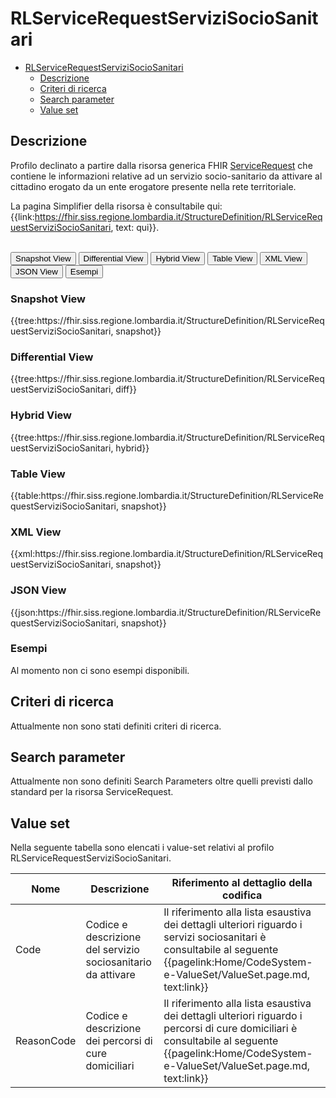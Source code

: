 # RLServiceRequestServiziSocioSanitari

- [RLServiceRequestServiziSocioSanitari](#rlservicerequestservizisociosanitari)
  - [Descrizione](#descrizione)
  - [Criteri di ricerca](#criteri-di-ricerca)
  - [Search parameter](#search-parameter)
  - [Value set](#value-set)


## Descrizione

Profilo declinato a partire dalla risorsa generica FHIR [ServiceRequest](http://hl7.org/fhir/R4/servicerequest.html) che contiene le informazioni relative ad un servizio socio-sanitario da attivare al cittadino erogato da un ente erogatore presente nella rete territoriale.

La pagina Simplifier della risorsa è consultabile qui: {{link:https://fhir.siss.regione.lombardia.it/StructureDefinition/RLServiceRequestServiziSocioSanitari, text: qui}}.

<br>
<div class="tab">
 <button class="tablinks active" onclick="openTab(event, 'Snapshot View')">Snapshot View</button>
  <button class="tablinks" onclick="openTab(event, 'Differential View')">Differential View</button>
  <button class="tablinks" onclick="openTab(event, 'Hybrid View')">Hybrid View</button>
   <button class="tablinks" onclick="openTab(event, 'Table View')">Table View</button>
   <button class="tablinks" onclick="openTab(event, 'XML View')">XML View</button>
  <button class="tablinks" onclick="openTab(event, 'JSON View')">JSON View</button>
  <button class="tablinks" onclick="openTab(event, 'Esempi')">Esempi</button>
</div>

<div id="Snapshot View" class="tabcontent" style="display:block">
  <h3>Snapshot View</h3>
{{tree:https://fhir.siss.regione.lombardia.it/StructureDefinition/RLServiceRequestServiziSocioSanitari, snapshot}}
</div>

<div id="Differential View" class="tabcontent">
  <h3>Differential View</h3>
{{tree:https://fhir.siss.regione.lombardia.it/StructureDefinition/RLServiceRequestServiziSocioSanitari, diff}}
</div>

<div id="Hybrid View" class="tabcontent">
  <h3>Hybrid View</h3>
{{tree:https://fhir.siss.regione.lombardia.it/StructureDefinition/RLServiceRequestServiziSocioSanitari, hybrid}}
</div>

<div id="Table View" class="tabcontent">
  <h3>Table View</h3>
{{table:https://fhir.siss.regione.lombardia.it/StructureDefinition/RLServiceRequestServiziSocioSanitari, snapshot}}
</div>

<div id="XML View" class="tabcontent">
  <h3>XML View</h3>
{{xml:https://fhir.siss.regione.lombardia.it/StructureDefinition/RLServiceRequestServiziSocioSanitari, snapshot}}
</div>

<div id="JSON View" class="tabcontent">
  <h3>JSON View</h3>
{{json:https://fhir.siss.regione.lombardia.it/StructureDefinition/RLServiceRequestServiziSocioSanitari, snapshot}}
</div>

<div id="Esempi" class="tabcontent">
  <h3>Esempi</h3>
Al momento non ci sono esempi disponibili. 
</div>

<!-- ===================================================FINE SESSIONE=================================================== -->

## Criteri di ricerca

Attualmente non sono stati definiti criteri di ricerca.

<!-- ===================================================FINE SESSIONE=================================================== -->

## Search parameter

Attualmente non sono definiti Search Parameters oltre quelli previsti dallo standard per la risorsa ServiceRequest.

<!-- ===================================================FINE SESSIONE=================================================== -->

## Value set

Nella seguente tabella sono elencati i value-set relativi al profilo RLServiceRequestServiziSocioSanitari.

| Nome | Descrizione | Riferimento al dettaglio della codifica |
|---|---|---|
| Code | Codice e descrizione del servizio sociosanitario da attivare | Il riferimento alla lista esaustiva dei dettagli ulteriori riguardo i servizi sociosanitari è consultabile al seguente  {{pagelink:Home/CodeSystem-e-ValueSet/ValueSet.page.md, text:link}} |
| ReasonCode| Codice e descrizione dei percorsi di cure domiciliari | Il riferimento alla lista esaustiva dei dettagli ulteriori riguardo i percorsi di cure domiciliari è consultabile al seguente {{pagelink:Home/CodeSystem-e-ValueSet/ValueSet.page.md, text:link}}|